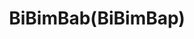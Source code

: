 ---
layout: place
title: "BiBimBab(BiBimBap)"
permalink: /michigan/novi/bibimbab-bibimbap.html
stateAbbr: MI
stateName: Michigan
cityName: Novi
place_id: ChIJjdicEfyuJIgR4bb0K6_HdDQ
photos:
  - name: >-
      places/ChIJjdicEfyuJIgR4bb0K6_HdDQ/photos/AUy1YQ2rE66OBD6DG4vKO3LDVKZfZr_NJecBj2zyIHp0yhAcGkyXwV05N-f7WcEnqq6yeEDgLYYKhCPoSJcH18k6Rwx6lMyP-_4Le8gMHtpNjCMPKi2nC67gZWuaVAXZlHFTwLCQuy0vBBW787N6HHYk93Fe1JOT0QVRdqWx6YM-PLfdif6iKE8TQFUEr4YOg_EYDsRHELh0UInD--FbmRb9XsKNokoqCtS7Ct3qQoc89zsBRcxJES4_shG7_sspDvDhEt51yJTyC-XT1xNi4sZLKi0iWe_ttBkAnr22d3sjKjLLDg
    widthPx: 4000
    heightPx: 3000
    authorAttributions:
      - displayName: BiBimBab(BiBimBap)
        uri: https://maps.google.com/maps/contrib/105131649393896995657
        photoUri: >-
          https://lh3.googleusercontent.com/a-/ALV-UjUFAmWdmNh_SPO_ae1b8lT2HKIRw0AAIwTYax2m0sdJdcw0oQc=s100-p-k-no-mo
    flagContentUri: >-
      https://www.google.com/local/imagery/report/?cb_client=maps_api_places.places_api&image_key=!1e10!2sAF1QipM4avlU6qoE-TM45t9vSfEAyjamtPGIDIfCRj-n&hl=en-US
    googleMapsUri: >-
      https://www.google.com/maps/place//data=!3m4!1e2!3m2!1sAF1QipM4avlU6qoE-TM45t9vSfEAyjamtPGIDIfCRj-n!2e10!4m2!3m1!1s0x8824aefc119cd88d:0x3474c7af2bf4b6e1
  - name: >-
      places/ChIJjdicEfyuJIgR4bb0K6_HdDQ/photos/AUy1YQ3if7K98zdbG0Dvpj0CwaBcr_4WqlCeJZ9pRWlmg9BePygWfzFTbAfXCGgeGWvKT-RVnLFZlqjSRzAUSTzucuAQHSCPUeBaQeXWTld8F6S78kAv2dQdCH6COZ2kpBS47R1T8v9pp9vlKLRnwquI8Q0A9T9nqettMCQ5xp95KtImdy1c3gBhIrSmy3DNfQttzTyqmD7scuiK5Kd-TWao_DzOQIBq7fc_Y9Uxc6fH558A2BozFUTSxsvpmeHQbQk3LcyuKOFVHMb4MbnCLUgQDUL4hHazXnTFewuT8SZP7oVFlg
    widthPx: 2944
    heightPx: 1964
    authorAttributions:
      - displayName: BiBimBab(BiBimBap)
        uri: https://maps.google.com/maps/contrib/105131649393896995657
        photoUri: >-
          https://lh3.googleusercontent.com/a-/ALV-UjUFAmWdmNh_SPO_ae1b8lT2HKIRw0AAIwTYax2m0sdJdcw0oQc=s100-p-k-no-mo
    flagContentUri: >-
      https://www.google.com/local/imagery/report/?cb_client=maps_api_places.places_api&image_key=!1e10!2sAF1QipNh-GlmCy9lhmx6miNcqZtZP_Np95-nPJQ_yEWQ&hl=en-US
    googleMapsUri: >-
      https://www.google.com/maps/place//data=!3m4!1e2!3m2!1sAF1QipNh-GlmCy9lhmx6miNcqZtZP_Np95-nPJQ_yEWQ!2e10!4m2!3m1!1s0x8824aefc119cd88d:0x3474c7af2bf4b6e1
  - name: >-
      places/ChIJjdicEfyuJIgR4bb0K6_HdDQ/photos/AUy1YQ3N_rvJ9cJNhVNS6JtI3_fWv9RMZmZB9WcjtBBY4Bd-4k2ISrEpMnLRC73yTala8Trq4VJ6-qXVLbxR7VPyDcPEYtmx73_r_gW6iLQN0qFyTbl7tFyYuZ6hKX8kvJjGIl3DnvkaqoXoP9FN42Mgyn4ybsAuC_wjn6fS5uLsWMUkfW4yAUabc8b_ixjKAGJo0Y204B4OpZC8FQNQ50jZ5WW7VaCtWGgay5FEGrFMx6WVNidAo6cZYIGUl42sQEjvOXg_lnzQ1OnX8wdKncH4DrMQzqKKR7RCqvU8H_IURmZmcQ
    widthPx: 2944
    heightPx: 1964
    authorAttributions:
      - displayName: BiBimBab(BiBimBap)
        uri: https://maps.google.com/maps/contrib/105131649393896995657
        photoUri: >-
          https://lh3.googleusercontent.com/a-/ALV-UjUFAmWdmNh_SPO_ae1b8lT2HKIRw0AAIwTYax2m0sdJdcw0oQc=s100-p-k-no-mo
    flagContentUri: >-
      https://www.google.com/local/imagery/report/?cb_client=maps_api_places.places_api&image_key=!1e10!2sAF1QipPzpqe3QFj9xQhhsxyfyWuhhYohTAdis4XGxWQb&hl=en-US
    googleMapsUri: >-
      https://www.google.com/maps/place//data=!3m4!1e2!3m2!1sAF1QipPzpqe3QFj9xQhhsxyfyWuhhYohTAdis4XGxWQb!2e10!4m2!3m1!1s0x8824aefc119cd88d:0x3474c7af2bf4b6e1
  - name: >-
      places/ChIJjdicEfyuJIgR4bb0K6_HdDQ/photos/AUy1YQ2EDq2gPmR3Gu0OoBq10XfT6gor0xDxxhIP2HHxyGQ9XuHnmwTiTLvItLPk_FOjArUv_r3R6tiaGT78mG4JR-RWMthNe624LoboxDnAkRv3s_dEsZ-mLBH4MNifhkChK7rCF4vjibvgQVquDdMB8RN1gw8g4ezLnexsgDjebDbwyleT0B4j5sxTy2MRfZ8qk7EWNAE5p4OcQFiusWtrkUTzTxt6KVryyr0slXRAC2wXaCCbRfVy2nvJd4sGTZ3pMwcxW5SM5bwZwz1WxxTWvOx99hlIrgjo1h62-qJXj3Zh1nzNHjhZsOCfeMEJSdAlxnuicY89PcEGmAxuCyVFJucLDluYRihqLZrHwNjqln1OQ_AhfLAHKFFOH4xGqZUsEmUmzzdAOkWf8xEvgfPO_ixgCoLWoSdqJIXCql6jNxFWv4Q
    widthPx: 4000
    heightPx: 3000
    authorAttributions:
      - displayName: kavin
        uri: https://maps.google.com/maps/contrib/111651052670918094954
        photoUri: >-
          https://lh3.googleusercontent.com/a-/ALV-UjWd6YgWsQ2_YF16jZc44ErvGac3V1e5qglhchZNdk7FFPp42aMSsA=s100-p-k-no-mo
    flagContentUri: >-
      https://www.google.com/local/imagery/report/?cb_client=maps_api_places.places_api&image_key=!1e10!2sCIHM0ogKEICAgIDX8o-W8QE&hl=en-US
    googleMapsUri: >-
      https://www.google.com/maps/place//data=!3m4!1e2!3m2!1sCIHM0ogKEICAgIDX8o-W8QE!2e10!4m2!3m1!1s0x8824aefc119cd88d:0x3474c7af2bf4b6e1
  - name: >-
      places/ChIJjdicEfyuJIgR4bb0K6_HdDQ/photos/AUy1YQ2i91A8o26IdYaHG4DJQB9-yyCprWGRBx0gzKAeQ1T3TLseDwuZrWGFQwEMaGlS8QgXXJphPz7qcqytoMiF5oNQaMaudQOPEgg8BYmHo3duXrSNSpNDn--_hjNKG1T8PSTIy0oMKbImnCiQIyJvv1DccfN8T2VpR6kNO2zpZaMCAsTb16RDzDg6TrlZRfKD8-9yeNeTUAOoCn_mQs3AM_mCA1Gkf2w77OSlca5JEmPV1NQE9uEGuGWuH_GUomc7agoe0y6psza51EIXUeX-BGaNFt842BCQSBT2jxhMQARkLzxeWreKdHm3rNoHB0iJ98E1al3jjq7Xr_jH15WcILrhIptKhZdmFgulo5AVGo1qN_2lrdD94CVtpIwr2q6m6yLsKLc2vbD4ekXW6xAOf9ZrJcCfspzueoTnKf8n3sIeKSU
    widthPx: 1920
    heightPx: 1440
    authorAttributions:
      - displayName: Amy T
        uri: https://maps.google.com/maps/contrib/101842994940728200421
        photoUri: >-
          https://lh3.googleusercontent.com/a-/ALV-UjXKPdagMyay5uGA7MqGEvmTPNvoPkKwVwVeAJKWhGad-jG4Yws=s100-p-k-no-mo
    flagContentUri: >-
      https://www.google.com/local/imagery/report/?cb_client=maps_api_places.places_api&image_key=!1e10!2sCIHM0ogKEICAgMCA06al1AE&hl=en-US
    googleMapsUri: >-
      https://www.google.com/maps/place//data=!3m4!1e2!3m2!1sCIHM0ogKEICAgMCA06al1AE!2e10!4m2!3m1!1s0x8824aefc119cd88d:0x3474c7af2bf4b6e1
  - name: >-
      places/ChIJjdicEfyuJIgR4bb0K6_HdDQ/photos/AUy1YQ3R-DqOAssbyVSvSTLmPU_YcysSa1L7UMA_AYaYL_igwgFB4ft8BM5RPBI4JNaR5Vz67qTTnp5ag2doWIqyG-b1BabHwtpGgmnBL0L8s7VrKBwLdNixf_qB6nHYUwN1y37hhmU-2ugq_5B7OXw1ft9p3_UsSnFKmxL8LLU3bGY307S1Yxnm47Ojik8cp1Q6o_Nl3YvvgRDuX2ozbYNPRQHHICBiSaTXGVnjLKmHqA6SEPOLFx7wto7xQ_sGTilT4GDHq-MM2OmiDK-vN-WcENwFBicUYyooDfuEdsPdHox-Og
    widthPx: 1236
    heightPx: 1600
    authorAttributions:
      - displayName: BiBimBab(BiBimBap)
        uri: https://maps.google.com/maps/contrib/105131649393896995657
        photoUri: >-
          https://lh3.googleusercontent.com/a-/ALV-UjUFAmWdmNh_SPO_ae1b8lT2HKIRw0AAIwTYax2m0sdJdcw0oQc=s100-p-k-no-mo
    flagContentUri: >-
      https://www.google.com/local/imagery/report/?cb_client=maps_api_places.places_api&image_key=!1e10!2sAF1QipO-EB4G83IO_iPO4xqYoaLYxbVv-s0SUsJQ5AQE&hl=en-US
    googleMapsUri: >-
      https://www.google.com/maps/place//data=!3m4!1e2!3m2!1sAF1QipO-EB4G83IO_iPO4xqYoaLYxbVv-s0SUsJQ5AQE!2e10!4m2!3m1!1s0x8824aefc119cd88d:0x3474c7af2bf4b6e1
  - name: >-
      places/ChIJjdicEfyuJIgR4bb0K6_HdDQ/photos/AUy1YQ3md_DWM1jtCGnDYzyQqJAsrQT0GWF1SFNEjXd6hBMhr0wSPaRj9UT5C-pQbhiMSY2kuMTsFKcDXtY3sgeGsXzr6O-xRZhAerhxNko6mH9CZXi2JN0zTxpXu0yTP3RgA5jEwO1bO_HPXyFG4xEOJuUI13QRbC_uQTLqV4PjzN_H65AvqDLzcQVDrFhuFXmwlxl3eE_W7_yKUYY3I71vcipbCs2_b2tu3OJG4-vq5MWXrtNmqHzn5pOkTTpOcpMhCYhwM4MGG_qmGvK3PE1_GWuwHZKP46-e7YOV4qE0RrgUqQ
    widthPx: 2944
    heightPx: 1964
    authorAttributions:
      - displayName: BiBimBab(BiBimBap)
        uri: https://maps.google.com/maps/contrib/105131649393896995657
        photoUri: >-
          https://lh3.googleusercontent.com/a-/ALV-UjUFAmWdmNh_SPO_ae1b8lT2HKIRw0AAIwTYax2m0sdJdcw0oQc=s100-p-k-no-mo
    flagContentUri: >-
      https://www.google.com/local/imagery/report/?cb_client=maps_api_places.places_api&image_key=!1e10!2sAF1QipNX5VExcnIZf5N3Rr-dmTfSQCNuenfRZKnqkxSv&hl=en-US
    googleMapsUri: >-
      https://www.google.com/maps/place//data=!3m4!1e2!3m2!1sAF1QipNX5VExcnIZf5N3Rr-dmTfSQCNuenfRZKnqkxSv!2e10!4m2!3m1!1s0x8824aefc119cd88d:0x3474c7af2bf4b6e1
  - name: >-
      places/ChIJjdicEfyuJIgR4bb0K6_HdDQ/photos/AUy1YQ1IWr7DwVbyzNSjvPzQyx2FN54O6b5_PyoY7_s_-ChMb5YnB_4fzSBaeHIVaR61S_ZWmBvZmDELYHwi8v8IFgwY9kvZZpAdmBb7I3lCA7ym0sL0OmyKx5pUEQlRAhoFEgB-wT_tFV1iml1knaR3nEk4olViV-h59pNd91B1kCZ2VF-mVxGvk3jFo0oPtvqnsJFL2y7PebNFqLTmfkVThCTYUBlu1pr47B0XQkpmG7H2VCW2-PCBexj12zLSHMyw_5osdcIZSVKA1EYIK2XseZPJxpdFaVBxJtI9XVYoqVFo4g
    widthPx: 2944
    heightPx: 1964
    authorAttributions:
      - displayName: BiBimBab(BiBimBap)
        uri: https://maps.google.com/maps/contrib/105131649393896995657
        photoUri: >-
          https://lh3.googleusercontent.com/a-/ALV-UjUFAmWdmNh_SPO_ae1b8lT2HKIRw0AAIwTYax2m0sdJdcw0oQc=s100-p-k-no-mo
    flagContentUri: >-
      https://www.google.com/local/imagery/report/?cb_client=maps_api_places.places_api&image_key=!1e10!2sAF1QipO0XVs8aC67it-J2vviXPgDrNvRnlKxpL2bQm8T&hl=en-US
    googleMapsUri: >-
      https://www.google.com/maps/place//data=!3m4!1e2!3m2!1sAF1QipO0XVs8aC67it-J2vviXPgDrNvRnlKxpL2bQm8T!2e10!4m2!3m1!1s0x8824aefc119cd88d:0x3474c7af2bf4b6e1
  - name: >-
      places/ChIJjdicEfyuJIgR4bb0K6_HdDQ/photos/AUy1YQ0By2RAU7Wcn3uVrFxo9O0xst_hR8Q1D4XN5p4g66fIIHEJWUjAsdV-7MwyZLowK-wgyQQNRqR0BpkivE5MBGLZyD1r1-Vht7SRD0JT0jV9gSmRlN3r6jw5j_GZFrDTo7scez0ne263MNZEMtdmiEciQneAmUEKAvONAcDe_-x7hEM9Awl6Pxz0mZD_Sr-SpXdQmGnK8awYv6DQaf3GliqfPPABJ6QMc4xE4awscaihLn28TbOd6-i78OO8MyyHrzK-FLsisFbFPZdKEid6uzBxQR06q_YUPXPhiC1N-wECdl7Hj3asbZietlPNUW9CIa2teoq1FKGYvSMlaiYEL580RbV2AGKiP3YdzexdXOhkqCLj9kcV-xCm9v1Rc3U3z5LGhScV3l2W2rLIUwmdTOx76ljYSZO50bPbnhPdQwUIUZHc
    widthPx: 980
    heightPx: 980
    authorAttributions:
      - displayName: 이지현
        uri: https://maps.google.com/maps/contrib/109396883850061651670
        photoUri: >-
          https://lh3.googleusercontent.com/a/ACg8ocI9NSlUA5lDnx87swfeAy_NzvsDKOOjknT3LOBdNWOFE_15mg=s100-p-k-no-mo
    flagContentUri: >-
      https://www.google.com/local/imagery/report/?cb_client=maps_api_places.places_api&image_key=!1e10!2sCIHM0ogKEICAgICskM6MmQE&hl=en-US
    googleMapsUri: >-
      https://www.google.com/maps/place//data=!3m4!1e2!3m2!1sCIHM0ogKEICAgICskM6MmQE!2e10!4m2!3m1!1s0x8824aefc119cd88d:0x3474c7af2bf4b6e1
  - name: >-
      places/ChIJjdicEfyuJIgR4bb0K6_HdDQ/photos/AUy1YQ3pT_nC58NmObZptloJqvlPf-W0ZSu6zCva9nT5Rq1vD9nwacl83q5AW2HU0NcrlCfS51r9-AfhoADzYkEmqodpgnmnGn-MjEfUfVtzs_0YQYP2hPD850YS1HIKjprRLw_Dl5YecOPZRc3629R0WKg1FxTme6e241E1aExuz4nahnO_ySyxhTkeULCdAgUBGug4ObAbXTANqFL-mBoZe-Z5T-MQypVr1nX3pjdimWbq695arDEIB6dBnkJ1hQMFKwns3HrSI28lX_Cu4yc-56TNk8PUBMllR2QKVpdx26MIX9Ln_IPihDufUZcP3umdokshZObZ9OmDjvM2MueoByoEBKqFWsI5j3JLvx6L-JZS6AHk2jY1y32L-2vXcRfaC7LyaoTYSQ9DOP7M_KtzUWaD6PqCzdb-FEpRG2IiZb0
    widthPx: 4032
    heightPx: 3024
    authorAttributions:
      - displayName: Mary
        uri: https://maps.google.com/maps/contrib/112371281277892253204
        photoUri: >-
          https://lh3.googleusercontent.com/a-/ALV-UjWuWU4T-UNWS2n-0lYYJE5hyTJjrVoHxXsE5ZXL3yjvKFAKxtxW=s100-p-k-no-mo
    flagContentUri: >-
      https://www.google.com/local/imagery/report/?cb_client=maps_api_places.places_api&image_key=!1e10!2sCIHM0ogKEICAgIC2j4TaTg&hl=en-US
    googleMapsUri: >-
      https://www.google.com/maps/place//data=!3m4!1e2!3m2!1sCIHM0ogKEICAgIC2j4TaTg!2e10!4m2!3m1!1s0x8824aefc119cd88d:0x3474c7af2bf4b6e1
address: 'Atrium Of Novi, 43155 Main St #300, Novi, MI 48375, USA'
street: 'Atrium Of Novi, 43155 Main St #300'
city: Novi
state: MI
zip: '48375'
country: USA
neighborhood: null
latitude: '42.478362'
longitude: '-83.471354'
accessibility_options:
  wheelchairAccessibleParking: true
  wheelchairAccessibleEntrance: true
  wheelchairAccessibleRestroom: true
  wheelchairAccessibleSeating: true
business_status: OPERATIONAL
name: BiBimBab(BiBimBap)
google_maps_links:
  directionsUri: >-
    https://www.google.com/maps/dir//''/data=!4m7!4m6!1m1!4e2!1m2!1m1!1s0x8824aefc119cd88d:0x3474c7af2bf4b6e1!3e0
  placeUri: https://maps.google.com/?cid=3779865542441350881
  writeAReviewUri: >-
    https://www.google.com/maps/place//data=!4m3!3m2!1s0x8824aefc119cd88d:0x3474c7af2bf4b6e1!12e1
  reviewsUri: >-
    https://www.google.com/maps/place//data=!4m4!3m3!1s0x8824aefc119cd88d:0x3474c7af2bf4b6e1!9m1!1b1
  photosUri: >-
    https://www.google.com/maps/place//data=!4m3!3m2!1s0x8824aefc119cd88d:0x3474c7af2bf4b6e1!10e5
primary_type: Korean Restaurant
opening_hours:
  regular: null
  current: null
secondary_opening_hours:
  regular:
    weekdayDescriptions: null
    type: null
  current:
    weekdayDescriptions: null
    type: null
phone: null
price_level: null
price_range: null
rating: null
rating_count: 0
website: null
description: null
reviews: null
parking_options: null
payment_options: null
allow_dogs: null
curbside_pickup: null
delivery: null
dine_in: null
good_for_children: null
good_for_groups: null
good_for_sports: null
live_music: null
menu_for_children: null
outdoor_seating: null
reservable: null
restroom: null
serves_beer: null
serves_breakfast: null
serves_brunch: null
serves_cocktails: null
serves_coffee: null
serves_dinner: null
serves_dessert: null
serves_lunch: null
serves_vegetarian_food: null
serves_wine: null
takeout: null
slug: Bi-Bim-Bab-Bi-Bim-Bap

---